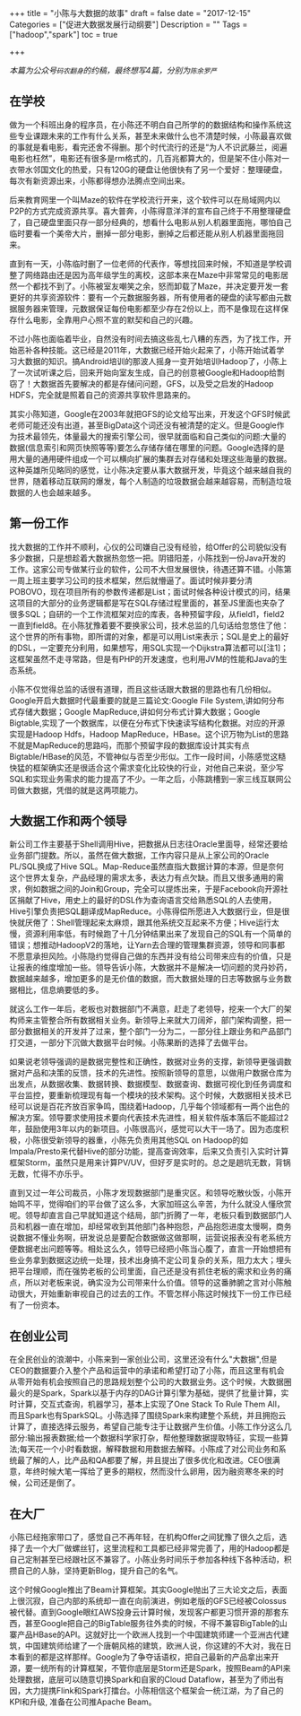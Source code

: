 +++
title = "小陈与大数据的故事"
draft = false
date = "2017-12-15"
Categories = ["促进大数据发展行动纲要"] 
Description = "" 
Tags = ["hadoop","spark"] 
toc = true

+++


_本篇为公众号`码农翻身`的约稿，最终想写4篇，分别为`陈余罗严`_

## 在学校

做为一个科班出身的程序员，在小陈还不明白自己所学的的数据结构和操作系统这些专业课跟未来的工作有什么关系，甚至未来做什么也不清楚时候，小陈最喜欢做的事就是看电影，看完还舍不得删。那个时代流行的还是“为人不识武藤兰，阅遍电影也枉然”，电影还有很多是rm格式的，几百兆都算大的，但是架不住小陈对一衣带水邻国文化的热爱，只有120G的硬盘让他很快有了另一个爱好：整理硬盘，每次有新资源出来，小陈都得想办法腾点空间出来。

后来教育网里一个叫Maze的软件在学校流行开来，这个软件可以在局域网内以P2P的方式完成资源共享。喜大普奔，小陈得意洋洋的宣布自己终于不用整理硬盘了，自己硬盘里面只存一部分经典的，想看什么电影从别人机器里面拖，哪怕自己临时要看一个美帝大片，删掉一部分电影，删掉之后都还能从别人机器里面拖回来。

直到有一天，小陈临时删了一位老师的代表作，等想找回来时候，不知道是学校调整了网络路由还是因为高年级学生的离校，这部本来在Maze中非常常见的电影居然一个都找不到了。小陈被室友嘲笑之余，怒而卸载了Maze，并决定要开发一套更好的共享资源软件：要有一个元数据服务器，所有使用者的硬盘的读写都由元数据服务器来管理，元数据保证每份电影都至少存在2份以上，而不是像现在这样保存什么电影，全靠用户心照不宣的默契和自己的兴趣。

不过小陈也面临着毕业，自然没有时间去搞这些乱七八糟的东西，为了找工作，开始恶补各种技能。这已经是2011年，大数据已经开始火起来了，小陈开始试着学习大数据的知识。搞Android培训的那波人摇身一变开始培训Hadoop了，小陈上了一次试听课之后，回来开始向室友生成，自己的创意被Google和Hadoop给剽窃了！大数据首先要解决的都是存储问问题，GFS，以及受之启发的Hadoop HDFS，完全就是照着自己的资源共享软件思路来的。

其实小陈知道，Google在2003年就把GFS的论文给写出来，开发这个GFS时候武老师可能还没有出道，甚至BigData这个词还没有被清楚的定义。但是Google作为技术最领先，体量最大的搜索引擎公司，很早就面临和自己类似的问题:大量的数据(信息索引和网页快照等等)要怎么存储存储在哪里的问题。Google选择的是用大量的通用硬件组成一个可以横向扩展的集群去对存储和处理这些海量的数据。这种英雄所见略同的感觉，让小陈决定要从事大数据开发，毕竟这个越来越自我的世界，随着移动互联网的爆发，每个人制造的垃圾数据会越来越容易，而制造垃圾数据的人也会越来越多。

## 第一份工作

找大数据的工作并不顺利，心仪的公司嫌自己没有经验，给Offer的公司貌似没有多少数据，只是想趁着大数据热忽悠一把。阴错阳差，小陈找到一份Java开发的工作。这家公司专做某行业的软件，公司不大但发展很快，待遇还算不错。小陈第一周上班主要学习公司的技术框架，然后就懵逼了。面试时候非要分清POBOVO，现在项目所有的参数传递都是List<Map>；面试时候各种设计模式的问，结果这项目的大部分的业务逻辑都是写在SQL存储过程里面的，甚至JS里面也夹杂了很多SQL；自研的一个工作流框架对应的库表，各种预留字段，从field1，field2一直到field8。在小陈犹豫着要不要换家公司，技术总监的几句话给忽悠住了他：这个世界的所有事物，即所谓的对象，都是可以用List<Map>来表示；SQL是史上的最好的DSL，一定要充分利用，如果想写，用SQL实现一个Dijkstra算法都可以[注1]；这框架虽然不走寻常路，但是有PHP的开发速度，也利用JVM的性能和Java的生态系统。

小陈不仅觉得总监的话很有道理，而且这些话跟大数据的思路也有几份相似。Google开启大数据时代最重要的就是三篇论文:Google File System,讲如何分布式存储大数据；Google MapReduce,讲如何分布式计算大数据；Google Bigtable,实现了一个数据库，以便在分布式下快速读写结构化数据。对应的开源实现是Hadoop Hdfs，Hadoop MapReduce，HBase。这个识万物为List<Map>的思路不就是MapReduce的思路吗，而那个预留字段的数据库设计其实有点Bigtable/HBase的风范，不管神似与否至少形似。工作一段时间，小陈感觉这糙快猛的框架确实还是很适合这个需求变化比较快的行业，对他自己来说，至少写SQL和实现业务需求的能力提高了不少。一年之后，小陈跳槽到一家三线互联网公司做大数据，凭借的就是这两项能力。

## 大数据工作和两个领导

新公司工作主要基于Shell调用Hive，把数据从日志往Oracle里面导，经常还要给业务部门提数。所以，虽然在做大数据，工作内容只是从上家公司的Oracle PL/SQL换成了Hive SQL。Map-Reduce虽然直指大数据计算的本源，但是奈何这个世界太复杂，产品经理的需求太多，表达力有点欠缺。而且又很多通用的需求，例如数据之间的Join和Group，完全可以提炼出来，于是Facebook向开源社区捐献了Hive，用史上的最好的DSL作为查询语言交给熟悉SQL的人去使用，Hive引擎负责把SQL翻译成MapReduce。小陈得偿所愿进入大数据行业，但是很快就厌倦了：Shell管理起来太麻烦，跟其他系统交互起来不方便；Hive运行太慢，资源利用率低，有时候跑了十几分钟结果出来了发现自己的SQL有一个简单的错误；想推动HadoopV2的落地，让Yarn去合理的管理集群资源，领导和同事都不愿意承担风险。小陈隐约觉得自己做的东西并没有给公司带来应有的价值，只是让报表的维度增加一些。领导告诉小陈，大数据并不是解决一切问题的灵丹妙药，数据越来越多，增加更多的是无价值的数据，而大数据处理的日志等数据与业务数据相比，信息熵要低的多。

就这么工作一年后，老板也对数据部门不满意，赶走了老领导，挖来一个大厂的架构师来主管整合所有数据相关业务。新领导上来就大刀阔斧，部门架构调整，把一部分数据相关的开发并了过来，整个部门一分为二，一部分往上跟业务和产品部门打交道，一部分下沉做大数据平台时候。小陈果断的选择了去做平台。

如果说老领导强调的是数据完整性和正确性，数据对业务的支撑，新领导更强调数据对产品和决策的反馈，技术的先进性。按照新领导的意思，以做用户数据仓库为出发点，从数据收集、数据转换、数据模型、数据查询、数据可视化到任务调度和平台监控，要重新梳理现有每一个模块的技术架构。这个时候，大数据相关技术已经可以说是百花齐放百家争鸣，围绕着Hadoop，几乎每个领域都有一两个出色的解决方案。领导要求使用技术要向代表技术先进性，相关软件版本落后不能超过2年，鼓励使用3年以内的新项目。小陈很高兴，感觉可以大干一场了。因为态度积极，小陈很受新领导的器重，小陈先负责用其他SQL on Hadoop的如Impala/Presto来代替Hive的部分功能，提高查询效率，后来又负责引入实时计算框架Storm，虽然只是用来计算PV/UV，但好歹是实时的。总之是趟坑无数，背锅无数，忙得不亦乐乎。

直到又过一年公司裁员，小陈才发现数据部门是重灾区。和领导吃散伙饭，小陈开始鸣不平，觉得咱们的平台做了这么多，大家加班这么辛苦，为什么就没人懂欣赏呢。领导却直言自己早就知道这个结局，部门折腾了一年，老板只看到数据部门人员和机器一直在增加，却经常收到其他部门各种抱怨，产品抱怨进度太慢啊，商务说数据不懂业务啊，研发说总是要配合数据做这做那啊，运营说报表没有老系统方便数据老出问题等等。相处这么久，领导已经把小陈当心腹了，直言一开始想把有些业务拿到数据这边统一处理，技术出身搞不定公司复杂的关系，阻力太大；埋头把平台理顺，而在强势老板的公司里面，自己还是没有抓住老板的需求和业务的痛点，所以对老板来说，确实没为公司带来什么价值。领导的这番肺腑之言对小陈触动很大，开始重新审视自己的过去的工作。不管怎样小陈这时候找下一份工作已经有了一份资本。

## 在创业公司

在全民创业的浪潮中，小陈来到一家创业公司，这里还没有什么"大数据",但是CEO的数据要介入整个产品和运营中的承诺和希望打动了小陈，而且这里有机会从零开始有机会按照自己的思路规划整个公司的大数据业务。这个时候，大数据圈最火的是Spark，Spark以基于内存的DAG计算引擎为基础，提供了批量计算，实时计算，交互式查询，机器学习，基本上实现了One Stack To Rule Them All，而且Spark也有SparkSQL。小陈选择了围绕Spark来构建整个系统，并且拥抱云计算了，直接选择云服务，希望自己能专注于让数据产生价值。小陈工作分这么几部分:输出报表数据;给一个数据科学家打杂，帮他整理数据提取特征，实现一些算法;每天花一个小时看数据，解释数据和用数据去解释。小陈成了对公司业务和系统最了解的人，比产品和QA都要了解，并且提出了很多优化和改进。CEO很满意，年终时候大笔一挥给了更多的期权，然而没什么卵用，因为融资寒冬来的时候，公司还是倒了。

## 在大厂

小陈已经拖家带口了，感觉自己不再年轻，在机构Offer之间犹豫了很久之后，选择了去一个大厂做螺丝钉，这里流程和工具都已经非常完善了，用的Hadoop都是自己定制甚至已经跟社区不兼容了。小陈业务时间乐于参加各种线下各种活动，积攒自己的人脉，坚持更新Blog，提升自己的名气。

这个时候Google推出了Beam计算框架。其实Google抛出了三大论文之后，表面上很沉寂，自己内部的系统却一直在向前演进，例如老版的GFS已经被Colossus被代替。直到Google眼红AWS投身云计算时候，发现客户都更习惯开源的那套东西，甚至Google把自己的BigTable服务往外卖的时候，不得不兼容BigTable的山寨产品HBase的API。这就好比一个欧洲人找到一个中国建筑师建一个亚洲古代建筑，中国建筑师给建了一个唐朝风格的建筑，欧洲人说，你这建的不大对，我在日本看到的都是这样那样。Google为了争夺话语权，把自己最新的产品拿出来开源，要一统所有的计算框架，不管你底层是Storm还是Spark，按照Beam的API来处理数据，底层可以随意切换Spark和自家的Cloud Dataflow，甚至为了师出有因，大力提携Flink和Spark打擂台。小陈相信这个框架会一统江湖，为了自己的KPI和升级, 准备在公司推Apache Beam。












